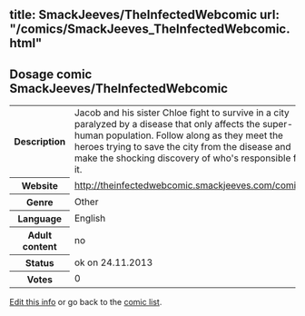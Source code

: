 title: SmackJeeves/TheInfectedWebcomic
url: "/comics/SmackJeeves_TheInfectedWebcomic.html"
---
Dosage comic SmackJeeves/TheInfectedWebcomic
-----------------------------------------

<p id="msg"></p>
<script type="text/javascript">
if (window.location.search === '?edit_info_mail=sent_ok') {
  var elem = document.getElementById("msg");
  elem.innerHTML = 'Edited information sucessfully sent for review, which is usually done daily. Thanks!';
  elem.className = 'ok';
}
</script>
<table class="comicinfo">
<tr>
<th>Description</th><td>Jacob and his sister Chloe fight to survive in a city paralyzed by a disease that only affects the super-human population. Follow along as they meet the heroes trying to save the city from the disease and make the shocking discovery of who's responsible for it.</td>
</tr>
<tr>
<th>Website</th><td><a href="http://theinfectedwebcomic.smackjeeves.com/comics/">http://theinfectedwebcomic.smackjeeves.com/comics/</a></td>
</tr>
<tr>
<th>Genre</th><td>Other</td>
</tr>
<tr>
<th>Language</th><td>English</td>
</tr>
<tr>
<th>Adult content</th><td>no</td>
</tr>
<tr>
<th>Status</th><td>ok on 24.11.2013</td>
</tr>
<tr>
<th>Votes</th><td>0</td>
</tr>
</table>

[Edit this info](SmackJeeves_TheInfectedWebcomic_edit.html) or go back to the [comic list](../comic-index.html).
